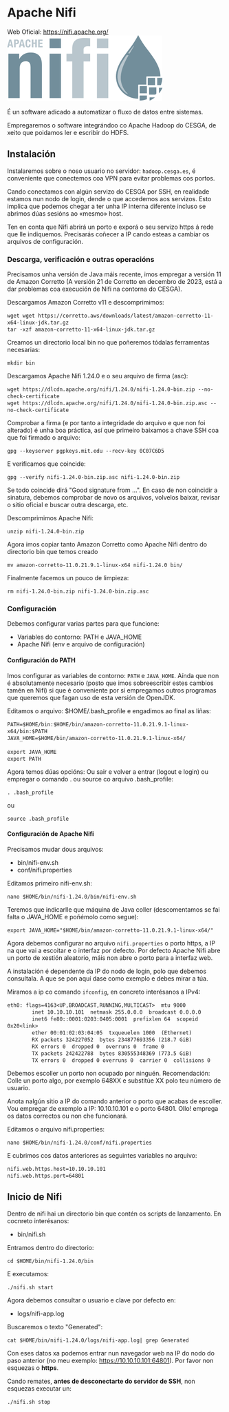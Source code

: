 # Apache Nifi

Web Oficial: <https://nifi.apache.org/>
![Apache Nifi](images/nifi/Apache-nifi-logo.svg "Nifi")

É un software adicado a automatizar o fluxo de datos entre sistemas.

Empregaremos o software integrándoo co Apache Hadoop do CESGA, de xeito que poidamos ler e escribir do HDFS.

## Instalación

Instalaremos sobre o noso usuario no servidor: `hadoop.cesga.es`, é conveniente que conectemos coa VPN para evitar problemas cos portos.

Cando conectamos con algún servizo do CESGA por SSH, en realidade estamos nun nodo de login, dende o que accedemos aos servizos. Esto implica que podemos chegar a ter unha IP interna diferente incluso se abrimos dúas sesións ao «mesmo» host.

Ten en conta que Nifi abrirá un porto e exporá o seu servizo https á rede que lle indiquemos. Precisarás coñecer a IP cando esteas a cambiar os arquivos de configuración.

### Descarga, verificación e outras operacións

Precisamos unha versión de Java máis recente, imos empregar a versión 11 de Amazon Corretto (A versión 21 de Corretto en decembro de 2023, está a dar problemas coa execución de Nifi na contorna do CESGA).

Descargamos Amazon Corretto v11 e descomprimimos:

~~~~
wget wget https://corretto.aws/downloads/latest/amazon-corretto-11-x64-linux-jdk.tar.gz
tar -xzf amazon-corretto-11-x64-linux-jdk.tar.gz
~~~~

Creamos un directorio local bin no que poñeremos tódalas ferramentas necesarias:

~~~~
mkdir bin
~~~~

Descargamos Apache Nifi 1.24.0 e o seu arquivo de firma (asc):

~~~~
wget https://dlcdn.apache.org/nifi/1.24.0/nifi-1.24.0-bin.zip --no-check-certificate
wget https://dlcdn.apache.org/nifi/1.24.0/nifi-1.24.0-bin.zip.asc --no-check-certificate
~~~~

Comprobar a firma (e por tanto a integridade do arquivo e que non foi alterado) é unha boa práctica, así que primeiro baixamos a chave SSH coa que foi firmado o arquivo:

~~~~
gpg --keyserver pgpkeys.mit.edu --recv-key 0C07C6D5
~~~~

E verificamos que coincide:

~~~~
gpg --verify nifi-1.24.0-bin.zip.asc nifi-1.24.0-bin.zip
~~~~

Se todo coincide dirá "Good signature from ...". En caso de non coincidir a sinatura, debemos comprobar de novo os arquivos, volvelos baixar, revisar o sitio oficial e buscar outra descarga, etc.

Descomprimimos Apache Nifi:

~~~~
unzip nifi-1.24.0-bin.zip
~~~~

Agora imos copiar tanto Amazon Corretto como Apache Nifi dentro do directorio bin que temos creado

~~~~
mv amazon-corretto-11.0.21.9.1-linux-x64 nifi-1.24.0 bin/
~~~~

Finalmente facemos un pouco de limpieza:

~~~~
rm nifi-1.24.0-bin.zip nifi-1.24.0-bin.zip.asc
~~~~

### Configuración

Debemos configurar varias partes para que funcione:

- Variables do contorno: PATH e JAVA_HOME
- Apache Nifi (env e arquivo de configuración)

#### Configuración do PATH

Imos configurar as variables de contorno: `PATH` e `JAVA_HOME`. Aínda que non é absolutamente necesario (posto que imos sobreescribir estes cambios tamén en Nifi) si que é conveniente por si empregamos outros programas que queremos que fagan uso de esta versión de OpenJDK.

Editamos o arquivo: $HOME/.bash_profile e engadimos ao final as liñas:

~~~~
PATH=$HOME/bin:$HOME/bin/amazon-corretto-11.0.21.9.1-linux-x64/bin:$PATH
JAVA_HOME=$HOME/bin/amazon-corretto-11.0.21.9.1-linux-x64/

export JAVA_HOME
export PATH
~~~~

Agora temos dúas opcións: Ou sair e volver a entrar (logout e login) ou empregar o comando . ou source co arquivo .bash_profile:

~~~~
. .bash_profile
~~~~

ou

~~~~
source .bash_profile
~~~~

#### Configuración de Apache Nifi

Precisamos mudar dous arquivos:

- bin/nifi-env.sh
- conf/nifi.properties

Editamos primeiro nifi-env.sh:

~~~~
nano $HOME/bin/nifi-1.24.0/bin/nifi-env.sh
~~~~

Teremos que indicarlle que máquina de Java coller (descomentamos se fai falta o JAVA_HOME e poñémolo como segue):

~~~~
export JAVA_HOME="$HOME/bin/amazon-corretto-11.0.21.9.1-linux-x64/"
~~~~

Agora debemos configurar no arquivo `nifi.properties` o porto https, a IP na que vai a escoitar e o interfaz por defecto. Por defecto Apache Nifi abre un porto de xestión aleatorio, máis non abre o porto para a interfaz web.

A instalación é dependente da IP do nodo de login, polo que debemos consultala. A que se pon aquí dase como exemplo e debes mirar a túa.

Miramos a ip co comando `ifconfig`, en concreto interésanos a IPv4:

~~~~
eth0: flags=4163<UP,BROADCAST,RUNNING,MULTICAST>  mtu 9000
        inet 10.10.10.101  netmask 255.0.0.0  broadcast 0.0.0.0
        inet6 fe80::0001:0203:0405:0001  prefixlen 64  scopeid 0x20<link>
        ether 00:01:02:03:04:05  txqueuelen 1000  (Ethernet)
        RX packets 324227052  bytes 234877693356 (218.7 GiB)
        RX errors 0  dropped 0  overruns 0  frame 0
        TX packets 242422788  bytes 830555348369 (773.5 GiB)
        TX errors 0  dropped 0 overruns 0  carrier 0  collisions 0
~~~~

Debemos escoller un porto non ocupado por ninguén. Recomendación: Colle un porto algo, por exemplo 648XX e substitúe XX polo teu número de usuario.

Anota nalgún sitio a IP do comando anterior o porto que acabas de escoller. Vou empregar de exemplo a IP: 10.10.10.101 e o porto 64801. Ollo! emprega os datos correctos ou non che funcionará.

Editamos o arquivo nifi.properties:

~~~~
nano $HOME/bin/nifi-1.24.0/conf/nifi.properties
~~~~

E cubrimos cos datos anteriores as seguintes variables no arquivo:

~~~~
nifi.web.https.host=10.10.10.101
nifi.web.https.port=64801
~~~~

## Inicio de Nifi

Dentro de nifi hai un directorio bin que contén os scripts de lanzamento. En cocnreto interésanos:

- bin/nifi.sh

Entramos dentro do directorio:

~~~~
cd $HOME/bin/nifi-1.24.0/bin
~~~~

E executamos:

~~~~
./nifi.sh start
~~~~

Agora debemos consultar o usuario e clave por defecto en:

- logs/nifi-app.log

Buscaremos o texto "Generated":

~~~~
cat $HOME/bin/nifi-1.24.0/logs/nifi-app.log| grep Generated
~~~~

Con eses datos xa podemos entrar nun navegador web na IP do nodo do paso anterior (no meu exemplo: https://10.10.10.101:64801). Por favor non esquezas o **https**.

Cando remates, **antes de desconectarte do servidor de SSH**, non esquezas executar un:

~~~~
./nifi.sh stop
~~~~
